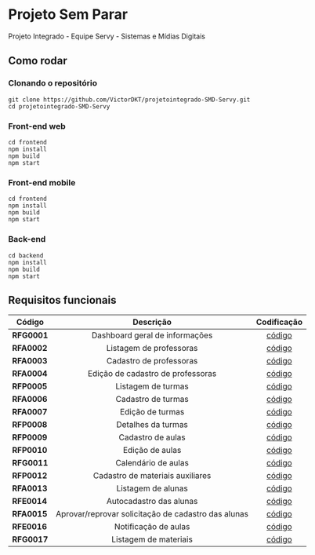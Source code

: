 # Projeto Sem Parar
Projeto Integrado - Equipe Servy - Sistemas e Mídias Digitais

## Como rodar

### Clonando o repositório

```shell
git clone https://github.com/VictorDKT/projetointegrado-SMD-Servy.git
cd projetointegrado-SMD-Servy
```

### Front-end web
```shell
cd frontend
npm install
npm build
npm start
```

### Front-end mobile
```shell
cd frontend
npm install
npm build
npm start
```

### Back-end
```shell
cd backend
npm install
npm build
npm start
```

## Requisitos funcionais

<!-- <style type="text/css">
.tg  {border-collapse:collapse;border-spacing:0;}
.tg td{border-color:black;border-style:solid;border-width:1px;font-family:Arial, sans-serif;font-size:14px;
  overflow:hidden;padding:10px 5px;word-break:normal;}
.tg th{border-color:black;border-style:solid;border-width:1px;font-family:Arial, sans-serif;font-size:14px;
  font-weight:normal;overflow:hidden;padding:10px 5px;word-break:normal;}
.tg .tg-c3ow{border-color:inherit;text-align:center;vertical-align:top}
.tg .tg-0pky{border-color:inherit;text-align:left;vertical-align:top}
.tg .tg-0lax{text-align:left;vertical-align:top}
</style> -->
<table class="tg" style="table-layout: fixed; width: 1009px">
  <thead>
    <tr>
      <th class="tg-c3ow"><span style="text-align: center; font-weight:bold">Código</span></th>
      <th class="tg-c3ow"><span style="text-align: center; font-weight:bold">Descrição</span></th>
      <th class="tg-c3ow"><span style="text-align: center; font-weight:bold">Codificação</span></th>
    </tr>
  </thead>
  <tbody>
    <tr>
      <td class="tg-0pky"><span style="font-weight:bold">RFG0001</span></td>
      <td class="tg-c3ow" style="text-align: center;">Dashboard geral de informações</td>
      <td class="tg-c3ow" style="text-align: center;"><a target="_blank" href="" target="_blank" rel="noopener noreferrer">código</a></td>
    </tr>
    <tr>
      <td class="tg-0pky"><span style="font-weight:bold">RFA0002</span></td>
      <td class="tg-c3ow" style="text-align: center;">Listagem de professoras</td>
      <td class="tg-c3ow" style="text-align: center;"><a target="_blank" href="" target="_blank" rel="noopener noreferrer">código</a></td>
    </tr>
    <tr>
      <td class="tg-0pky"><span style="font-weight:bold">RFA0003</span></td>
      <td class="tg-c3ow" style="text-align: center;">Cadastro de professoras</td>
      <td class="tg-c3ow" style="text-align: center;"><a target="_blank" href="" target="_blank" rel="noopener noreferrer">código</a></td>
    </tr>
    <tr>
      <td class="tg-0pky"><span style="font-weight:bold">RFA0004</span></td>
      <td class="tg-c3ow" style="text-align: center;">Edição de cadastro de professoras</td>
      <td class="tg-c3ow" style="text-align: center;"><a target="_blank" href="" target="_blank" rel="noopener noreferrer">código</a></td>
    </tr>
    <tr>
      <td class="tg-0pky"><span style="font-weight:bold">RFP0005</span></td>
      <td class="tg-c3ow" style="text-align: center;">Listagem de turmas</td>
      <td class="tg-c3ow" style="text-align: center;"><a target="_blank" href="" target="_blank" rel="noopener noreferrer">código</a></td>
    </tr>
    <tr>
      <td class="tg-0pky"><span style="font-weight:bold">RFA0006</span></td>
      <td class="tg-c3ow" style="text-align: center;">Cadastro de turmas</td>
      <td class="tg-c3ow" style="text-align: center;"><a target="_blank" href="" target="_blank" rel="noopener noreferrer">código</a></td>
    </tr>
    <tr>
      <td class="tg-0pky"><span style="font-weight:bold">RFA0007</span></td>
      <td class="tg-c3ow" style="text-align: center;">Edição de turmas</td>
      <td class="tg-c3ow" style="text-align: center;"><a target="_blank" href="" target="_blank" rel="noopener noreferrer">código</a></td>
    </tr>
    <tr>
      <td class="tg-0pky"><span style="font-weight:bold">RFP0008</span></td>
      <td class="tg-c3ow" style="text-align: center;">Detalhes da turmas</td>
      <td class="tg-c3ow" style="text-align: center;"><a target="_blank" href="" target="_blank" rel="noopener noreferrer">código</a></td>
    </tr>
    <tr>
      <td class="tg-0pky"><span style="font-weight:bold">RFP0009</span></td>
      <td class="tg-c3ow" style="text-align: center;">Cadastro de aulas</td>
      <td class="tg-c3ow" style="text-align: center;"><a target="_blank" href="" target="_blank" rel="noopener noreferrer">código</a></td>
    </tr>
    <tr>
      <td class="tg-0pky"><span style="font-weight:bold">RFP0010</span></td>
      <td class="tg-c3ow" style="text-align: center;">Edição de aulas</td>
      <td class="tg-c3ow" style="text-align: center;"><a target="_blank" href="" target="_blank" rel="noopener noreferrer">código</a></td>
    </tr>
    <tr>
      <td class="tg-0pky"><span style="font-weight:bold">RFG0011</span></td>
      <td class="tg-c3ow" style="text-align: center;">Calendário de aulas</td>
      <td class="tg-c3ow" style="text-align: center;"><a target="_blank" href="" target="_blank" rel="noopener noreferrer">código</a></td>
    </tr>
    <tr>
      <td class="tg-0pky"><span style="font-weight:bold">RFP0012</span></td>
      <td class="tg-c3ow" style="text-align: center;">Cadastro de materiais auxiliares</td>
      <td class="tg-c3ow" style="text-align: center;"><a target="_blank" href="" target="_blank" rel="noopener noreferrer">código</a></td>
    </tr>
    <tr>
      <td class="tg-0pky"><span style="font-weight:bold">RFA0013</span></td>
      <td class="tg-c3ow" style="text-align: center;">Listagem de alunas</td>
      <td class="tg-c3ow" style="text-align: center;"><a target="_blank" href="" target="_blank" rel="noopener noreferrer">código</a></td>
    </tr>
    <tr>
      <td class="tg-0pky"><span style="font-weight:bold">RFE0014</span></td>
      <td class="tg-c3ow" style="text-align: center;">Autocadastro das alunas</td>
      <td class="tg-c3ow" style="text-align: center;"><a target="_blank" href="" target="_blank" rel="noopener noreferrer">código</a></td>
    </tr>
    <tr>
      <td class="tg-0pky"><span style="font-weight:bold">RFA0015</span></td>
      <td class="tg-c3ow" style="text-align: center;">Aprovar/reprovar solicitação de cadastro das alunas</td>
      <td class="tg-c3ow" style="text-align: center;"><a target="_blank" href="" target="_blank" rel="noopener noreferrer">código</a></td>
    </tr>
    <tr>
      <td class="tg-0pky"><span style="font-weight:bold">RFE0016</span></td>
      <td class="tg-c3ow" style="text-align: center;">Notificação de aulas</td>
      <td class="tg-c3ow" style="text-align: center;"><a target="_blank" href="" target="_blank" rel="noopener noreferrer">código</a></td>
    </tr>
    <tr>
      <td class="tg-0pky"><span style="font-weight:bold">RFG0017</span></td>
      <td class="tg-c3ow" style="text-align: center;">Listagem de materiais</td>
      <td class="tg-c3ow" style="text-align: center;"><a target="_blank" href="" target="_blank" rel="noopener noreferrer">código</a></td>
    </tr>
  </tbody>
</table>

